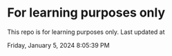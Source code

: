 # For learning purposes only
This repo is for learning purposes only.
Last updated at

Friday, January 5, 2024 8:05:39 PM

